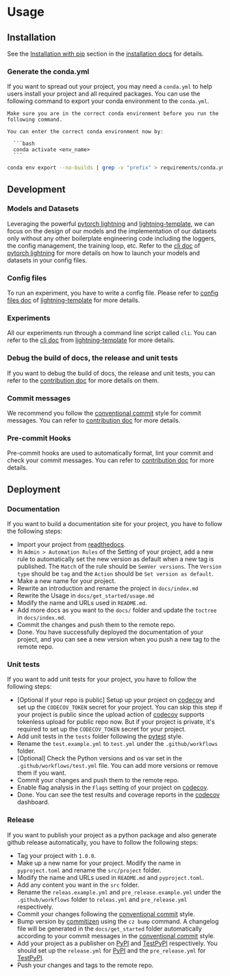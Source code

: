 # Usage

## Installation

See the [Installation with pip](installation.md#installation-with-pip) section in the [installation docs](docs/get_started/installation.md) for details.

### Generate the conda.yml

If you want to spread out your project, you may need a `conda.yml` to help users install your project and all required packages. You can use the following command to export your conda environment to the `conda.yml`.

````{note}
Make sure you are in the correct conda environment before you run the following command.

You can enter the correct conda environment now by:

  ```bash
  conda activate <env_name>
  ```
````

```bash
conda env export --no-builds | grep -v "prefix" > requirements/conda.yml
```

## Development

### Models and Datasets

Leveraging the powerful [pytorch lightning](https://pytorch-lightning.readthedocs.io/en/stable/) and [lightning-template](https://lightning-template.readthedocs.io), we can focus on the design of our models and the implementation of our datasets only without any other boilerplate engineering code including the loggers, the config management, the training loop, etc. Refer to the [cli doc](https://lightning.ai/docs/pytorch/stable/cli/lightning_cli.html#lightning-cli) of [pytorch lightning](https://pytorch-lightning.readthedocs.io/en/stable/) for more details on how to launch your models and datasets in your config files.

### Config files

To run an experiment, you have to write a config file. Please refer to [config files doc](https://lightning-template.readthedocs.io/en/latest/get_started/usage.html#config-files) of [lightning-template](https://lightning-template.readthedocs.io) for more details.

### Experiments

All our experiments run through a command line script called `cli`. You can refer to the [cli doc](https://lightning-template.readthedocs.io/en/latest/tools/cli.html) from [lightning-template](https://lightning-template.readthedocs.io) for more details.

### Debug the build of docs, the release and unit tests

If you want to debug the build of docs, the release and unit tests, you can refer to the [contribution doc](contribution.md) for more details on them.

### Commit messages

We recommend you follow the [conventional commit](https://www.conventionalcommits.org/en/v1.0.0/) style for commit messages. You can refer to [contribution doc](contribution.md) for more details.

### Pre-commit Hooks

Pre-commit hooks are used to automatically format, lint your commit and check your commit messages. You can refer to [contribution doc](contribution.md) for more details.

## Deployment

### Documentation

If you want to build a documentation site for your project, you have to follow the following steps:

- Import your project from [readthedocs](https://readthedocs.org/).
- In `Admin > Automation Rules` of the Setting of your project, add a new rule to automatically set the new version as default when a new tag is published. The `Match` of the rule should be `SemVer versions`. The `Version type` should be `tag` and the `Action` should be `Set version as default`.
- Make a new name for your project.
- Rewrite an introduction and rename the project in `docs/index.md`
- Rewrite the Usage in `docs/get_started/usage.md`
- Modify the name and URLs used in `README.md`.
- Add more docs as you want to the `docs/` folder and update the `toctree` in `docs/index.md`.
- Commit the changes and push them to the remote repo.
- Done. You have successfully deployed the documentation of your project, and you can see a new version when you push a new tag to the remote repo.

### Unit tests

If you want to add unit tests for your project, you have to follow the following steps:

- [Optional if your repo is public] Setup up your project on [codecov](https://app.codecov.io/) and set up the `CODECOV_TOKEN` secret for your project. You can skip this step if your project is public since the upload action of [codecov](https://app.codecov.io/) supports tokenless upload for public repo now. But if your project is private, it's required to set up the `CODECOV_TOKEN` secret for your project.
- Add unit tests in the `tests` folder following the [pytest](https://docs.pytest.org/en/latest/) style.
- Rename the `test.example.yml` to `test.yml` under the `.github/workflows` folder.
- [Optional] Check the Python versions and os var set in the `.github/workflows/test.yml` file. You can add more versions or remove them if you want.
- Commit your changes and push them to the remote repo.
- Enable flag analysis in the `Flags` setting of your project on [codecov](https://app.codecov.io/).
- Done. You can see the test results and coverage reports in the [codecov](https://app.codecov.io/) dashboard.

### Release

If you want to publish your project as a python package and also generate github release automatically, you have to follow the following steps:

- Tag your project with `1.0.0`.
- Make up a new name for your project. Modify the name in `pyproject.toml` and rename the `src/project` folder.
- Modify the name and URLs used in `README.md` and `pyproject.toml`.
- Add any content you want in the `src` folder.
- Rename the `releas.example.yml` and `pre_release.example.yml` under the `.github/workflows` folder to `releas.yml` and `pre_release.yml` respectively.
- Commit your changes following the [conventional commit](https://www.conventionalcommits.org/en/v1.0.0/) style.
- Bump version by [commitizen](https://github.com/commitizen-tools/commitizen) using the `cz bump` command. A changelog file will be generated in the `docs/get_started` folder automatically according to your commit messages in the [conventional commit](https://www.conventionalcommits.org/en/v1.0.0/) style.
- Add your project as a publisher on [PyPI](https://pypi.org/) and [TestPyPI](https://test.pypi.org/) respectively. You should set up the `release.yml` for [PyPI](https://pypi.org/) and the `pre_release.yml` for [TestPyPI](https://test.pypi.org/).
- Push your changes and tags to the remote repo.
